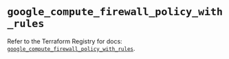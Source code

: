 # `google_compute_firewall_policy_with_rules`

Refer to the Terraform Registry for docs: [`google_compute_firewall_policy_with_rules`](https://registry.terraform.io/providers/hashicorp/google-beta/6.28.0/docs/resources/google_compute_firewall_policy_with_rules).
